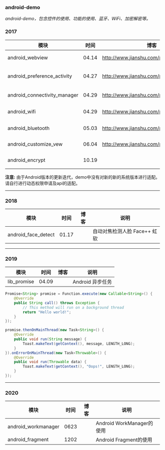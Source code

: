 ### android-demo

*android-demo，包含控件的使用、功能的使用、蓝牙、WiFi、加密解密等。*

### 2017
| 模块 | 时间 | 博客 | 说明 |
| --- | --- | --- | --- |
| android_webview              | 04.14 | http://www.jianshu.com/p/1071b1cdbbf5 | Android WebView的使用 |
| android_preference_activity  | 04.27 | http://www.jianshu.com/p/4a65f4a912c6 | Android PreferenceActivity的使用 |
| android_connectivity_manager | 04.29 | http://www.jianshu.com/p/c415691b282c | Android 网络连接管理 |
| android_wifi                 | 04.29 | http://www.jianshu.com/p/c415691b282c | Android Wifi的使用 |
| android_bluetooth            | 05.03 | http://www.jianshu.com/p/448f9292aad2 | Android 蓝牙的使用 |
| android_customize_vew        | 06.04 | http://www.jianshu.com/p/6326420d55fb | Android 自定义View |
| android_encrypt              | 10.19 |                                       | Android 加密解密算法 |

**注意:** 由于Android版本的更新迭代，demo中没有对新的新的系统版本进行适配。请自行进行动态权限申请及api的适配。

---

### 2018
| 模块 | 时间 | 博客 | 说明 |
| --- | --- | --- | --- |
| android_face_detect | 01.17 |     | 自动对焦检测人脸 Face++ 虹软 |

---

### 2019
| 模块 | 时间 | 博客 | 说明 |
| --- | --- | --- | --- |
| lib_promise | 04.09 |  | Android 异步任务 |
```java
Promise<String> promise = Function.execute(new Callable<String>() {
    @Override
    public String call() throws Exception {
        // This method will run on a background thread
        return "Hello world!";
    }
});
```
```java
promise.thenOnMainThread(new Task<String>() {
    @Override
    public void run(String message) {
        Toast.makeText(getContext(), message, LENGTH_LONG);
    }
}).onErrorOnMainThread(new Task<Throwable>() {
    @Override
    public void run(Throwable data) {
        Toast.makeText(getContext(), "Oops!", LENGTH_LONG);
    }
});
```

---

### 2020
| 模块 | 时间 | 博客 | 说明 |
| --- | --- | --- | --- |
| android_workmanager | 0623 |  | Android WorkManager的使用 |
| android_fragment | 1202 |  | Android Fragment的使用 |

